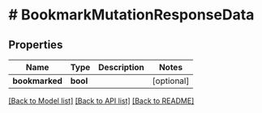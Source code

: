 # # BookmarkMutationResponseData

## Properties

Name | Type | Description | Notes
------------ | ------------- | ------------- | -------------
**bookmarked** | **bool** |  | [optional]

[[Back to Model list]](../../README.md#models) [[Back to API list]](../../README.md#endpoints) [[Back to README]](../../README.md)
